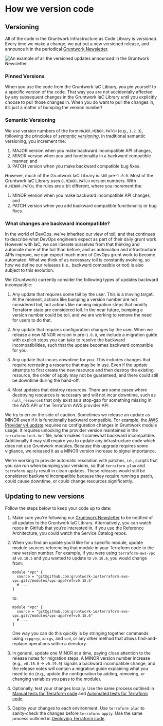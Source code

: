 # How we version code

## Versioning

All of the code in the Gruntwork Infrastructure as Code Library is _versioned_. Every time we make a change, we put out a new
versioned release, and announce it in the periodical
[Gruntwork Newsletter](https://blog.gruntwork.io/tagged/gruntwork-newsletter).

![An example of all the versioned updates announced in the Gruntwork Newsletter](/img/guides/stay-up-to-date/newsletter.png)

### Pinned Versions

When you use the code from the Gruntwork IaC Library, you pin yourself to a specific version of the code. That way 
you are not accidentally affected by any subsequent changes in the Gruntwork IaC Library until you explicitly choose to
pull those changes in. When you do want to pull the changes in, it’s just a matter of bumping the version number!

### Semantic Versioning

We use version numbers of the form `MAJOR.MINOR.PATCH` (e.g., `1.2.3`), following the principles of
_[semantic versioning](https://semver.org)_. In traditional semantic versioning, you increment the:

1. MAJOR version when you make backward incompatible API changes,
2. MINOR version when you add functionality in a backward compatible manner, and
3. PATCH version when you make backward compatible bug fixes.

However, much of the Gruntwork IaC Library is still pre-`1.0.0`. Most of the Gruntwork IaC Library uses 
`0.MINOR.PATCH` version numbers. With `0.MINOR.PATCH`, the rules are a bit different, where you increment the:

1. MINOR version when you make backward incompatible API changes, and
2. PATCH version when you add backward compatible functionality or bug fixes.

### What changes are backward incompatible?

In the world of DevOps, we've inherited our view of toil, and that continues to describe what DevOps engineers expect 
as part of their daily grunt work. However with IaC, we can liberate ourselves from that thinking and automate more of 
the toil than before, and as automation and infrastructure APIs improve, we can expect much more of DevOps grunt work 
to become automated. What we think of as necessary toil is constantly evolving, so how we define our releases (i.e., 
backward compatible or not) is also subject to this evolution.

We (Gruntwork) currently consider the following types of updates backward incompatible:

1. Any update that requires some toil by the user. This is a moving target. At the moment, actions like bumping a
version number are not considered toil, but actions like running migration steps that modify Terraform state are
considered toil. In the near future, bumping a version number could be toil, and we are working to remove the need
for users to do that.

2. Any update that requires configuration changes by the user. When we release a new MINOR version in pre-`1.0.0`, we 
include a migration guide with explicit steps you can take to resolve the backward incompatibilities, such that the 
update becomes backward compatible for you. 

3. Any update that incurs downtime for you. This includes changes that require recreating a resource that may be in 
use. Even if the update attempts to first create the new resource and then destroy the existing resource, the order of
apply may not be guaranteed, and there could still be downtime during the hand-off.

4. Most updates that destroy resources. There are some cases where destroying resources is necessary and will not incur 
downtime, such as `null_resource`s that only exist as a stop-gap for something missing in the AWS API or the Terraform
AWS provider API.

We try to err on the side of caution. Sometimes we release an update as MINOR even if it is functionally backward 
compatible. For example, the [AWS Provider v4 update](/guides/stay-up-to-date/terraform/how-to-update-to-aws-provider-v4)
requires no configuration changes in Gruntwork module usage. It requires unlocking the provider version maintained in 
the `terraform.lock.hcl` file, which makes it somewhat backward incompatible. Additionally it may still require you to 
update any infrastructure code which does not use Gruntwork modules. Because this upgrade requires some vigilance, we 
released it as a MINOR version increase to signal importance.

We're working to provide automatic resolution with patches, i.e., scripts that you can run when bumping your versions,
so that `terraform plan` and `terraform apply` result in clean updates. These releases would still be considered
backward incompatible because they require running a patch, could cause downtime, or could change resources 
significantly.

## Updating to new versions

Follow the steps below to keep your code up to date:

1.  Make sure you're following our [Gruntwork Newsletter](https://blog.gruntwork.io/tagged/gruntwork-newsletter)
    to be notified of all updates to the Gruntwork IaC Library. Alternatively, you can watch repos in GitHub that 
    you’re interested in. If you use the Reference Architecture, you could watch the Service Catalog repos.

2.  When you find an update you’d like for a specific module, update module sources referencing that module in your 
    Terraform code to the new version number. For example, if you were using `terraform-aws-vpc` at `v0.18.5` and you
    wanted to update to `v0.18.6`, you would change from:

    ```hcl
    module "vpc" {
      source = "git@github.com:gruntwork-io/terraform-aws-vpc.git//modules/vpc-app?ref=v0.18.5"
      # ...
    }
    ```

    to:

    ```hcl
    module "vpc" {
      source = "git@github.com:gruntwork-io/terraform-aws-vpc.git//modules/vpc-app?ref=v0.18.6"
      # ...
    }
    ```

    One way you can do this quickly is by stringing together commands using `ripgrep`, `xargs`, and `sed`, or any other
    method that allows find-and-replace operations within a directory.

3.  In general, update one MINOR at a time, paying close attention to the release notes for migration steps. A MINOR 
    version number increase (e.g., `v0.18.0` → `v0.19.0`) signals a backward incompatible change, and the release 
    notes will contain a migration guide explaining what you need to do (e.g., update the configuration by adding, 
    removing, or changing variables you pass to the module).

4.  Optionally, test your changes locally. Use the same process outlined in 
    [Manual tests for Terraform code](/intro/first-deployment/testing#manual-tests-for-terraform-code) and
    [Automated tests for Terraform code](/intro/first-deployment/testing#automated-tests-for-terraform-code).

5.  Deploy your changes to each environment. Use `terraform plan` to sanity-check the changes before `terraform apply`.
    Use the same process outlined in [Deploying Terraform code](#deploy_terraform).


<!-- ##DOCS-SOURCER-START
{
  "sourcePlugin": "local-copier",
  "hash": "39bcf5642295e35970fa3bcaecbda89f"
}
##DOCS-SOURCER-END -->
